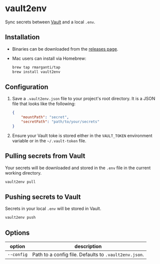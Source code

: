 # vault2env

Sync secrets between [Vault](https://www.vaultproject.io/) and a local `.env`.

## Installation

-   Binaries can be downloaded from the [releases page](https://github.com/rmarganti/vault2env/releases).
-   Mac users can install via Homebrew:

    ```sh
    brew tap rmarganti/tap
    brew install vault2env
    ```

## Configuration

1. Save a `.vault2env.json` file to your project's root directory. It is a JSON
   file that looks like the following:

    ```json
    {
        "mountPath": "secret",
        "secretPath": "path/to/your/secrets"
    }
    ```

2. Ensure your Vault toke is stored either in the `VAULT_TOKEN` environment
   variable or in the `~/.vault-token` file.

## Pulling secrets from Vault

Your secrets will be downloaded and stored in the `.env` file in the current
working directory.

```sh
vault2env pull
```

## Pushing secrets to Vault

Secrets in your local `.env` will be stored in Vault.

```sh
vault2env push
```

## Options

| option     | description                                           |
| ---------- | ----------------------------------------------------- |
| `--config` | Path to a config file. Defaults to `.vault2env.json`. |
